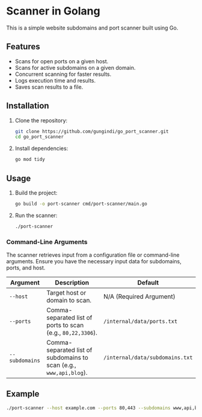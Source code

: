 # Scanner in Golang

This is a simple website subdomains and port scanner built using Go.

## Features

- Scans for open ports on a given host.
- Scans for active subdomains on a given domain.
- Concurrent scanning for faster results.
- Logs execution time and results.
- Saves scan results to a file.

## Installation

1. Clone the repository:
    ```sh
    git clone https://github.com/gungindi/go_port_scanner.git
    cd go_port_scanner
    ```

2. Install dependencies:
    ```sh
    go mod tidy
    ```

## Usage

1. Build the project:
    ```sh
    go build -o port-scanner cmd/port-scanner/main.go
    ```

2. Run the scanner:
    ```sh
    ./port-scanner
    ```

### Command-Line Arguments

The scanner retrieves input from a configuration file or command-line arguments. Ensure you have the necessary input data for subdomains, ports, and host.

| Argument       | Description                                                    | Default                        |
|----------------|----------------------------------------------------------------|--------------------------------|
| `--host`       | Target host or domain to scan.                                 | N/A (Required Argument)        |
| `--ports`      | Comma-separated list of ports to scan (e.g., `80,22,3306`).    | `/internal/data/ports.txt`     |
| `--subdomains` | Comma-separated list of subdomains to scan (e.g., `www,api,blog`). | `/internal/data/subdomains.txt`|

## Example

```sh
./port-scanner --host example.com --ports 80,443 --subdomains www,api,blog